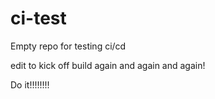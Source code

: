 # ci-test
Empty repo for testing ci/cd

edit to kick off build again and again and again!

Do it!!!!!!!!
